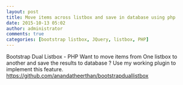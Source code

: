 ```yaml
---
layout: post
title: Move items across listbox and save in database using php
date: 2015-10-13 05:02
author: administrator
comments: true
categories: [bootstrap listbox, JQuery, listbox, PHP]
---
```

Bootstrap Dual Listbox - PHP
Want to move items from One listbox to another and save the results to database ? Use my working plugin to implement this feature.
https://github.com/anandatheerthan/bootstrapduallistbox
